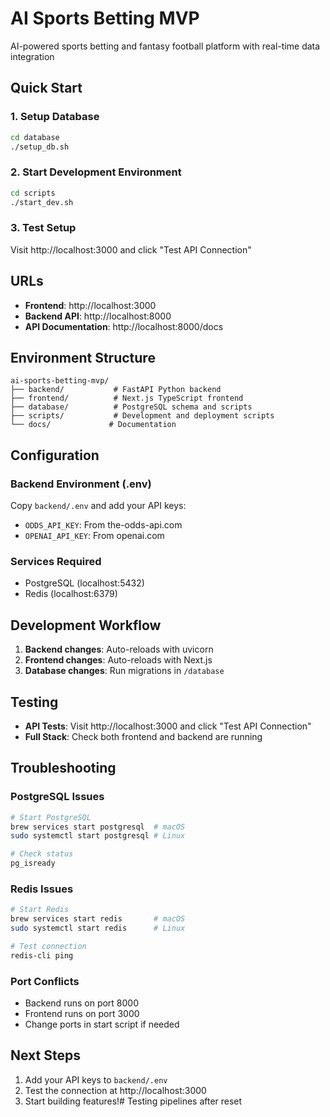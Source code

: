 # AI Sports Betting MVP

AI-powered sports betting and fantasy football platform with real-time data integration

## Quick Start

### 1. Setup Database
```bash
cd database
./setup_db.sh
```

### 2. Start Development Environment
```bash
cd scripts
./start_dev.sh
```

### 3. Test Setup
Visit http://localhost:3000 and click "Test API Connection"

## URLs
- **Frontend**: http://localhost:3000
- **Backend API**: http://localhost:8000
- **API Documentation**: http://localhost:8000/docs

## Environment Structure
```
ai-sports-betting-mvp/
├── backend/           # FastAPI Python backend
├── frontend/          # Next.js TypeScript frontend
├── database/          # PostgreSQL schema and scripts
├── scripts/           # Development and deployment scripts
└── docs/             # Documentation
```

## Configuration

### Backend Environment (.env)
Copy `backend/.env` and add your API keys:
- `ODDS_API_KEY`: From the-odds-api.com
- `OPENAI_API_KEY`: From openai.com

### Services Required
- PostgreSQL (localhost:5432)
- Redis (localhost:6379)

## Development Workflow

1. **Backend changes**: Auto-reloads with uvicorn
2. **Frontend changes**: Auto-reloads with Next.js
3. **Database changes**: Run migrations in `/database`

## Testing

- **API Tests**: Visit http://localhost:3000 and click "Test API Connection"
- **Full Stack**: Check both frontend and backend are running

## Troubleshooting

### PostgreSQL Issues
```bash
# Start PostgreSQL
brew services start postgresql  # macOS
sudo systemctl start postgresql # Linux

# Check status
pg_isready
```

### Redis Issues
```bash
# Start Redis
brew services start redis       # macOS
sudo systemctl start redis      # Linux

# Test connection
redis-cli ping
```

### Port Conflicts
- Backend runs on port 8000
- Frontend runs on port 3000
- Change ports in start script if needed

## Next Steps

1. Add your API keys to `backend/.env`
2. Test the connection at http://localhost:3000
3. Start building features!# Testing pipelines after reset
